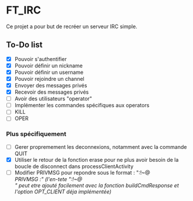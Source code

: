# FT_IRC

Ce projet a pour but de recréer un serveur IRC simple.

## To-Do list

 - [X] Pouvoir s'authentifier
 - [X] Pouvoir définir un nickname
 - [X] Pouvoir définir un username
 - [X] Pouvoir rejoindre un channel
 - [X] Envoyer des messages privés
 - [X] Recevoir des messages privés
 - [ ] Avoir des utilisateurs "operator"
 - [ ] Implémenter les commandes spécifiques aux operators
  - [ ] KILL
  - [ ] OPER

### Plus spécifiquement
 - [ ] Gerer propremement les deconnexions, notamment avec la commande QUIT
 - [X] Utiliser le retour de la fonction erase pour ne plus avoir besoin de la boucle de disconnect dans processClientActivity
 - [ ] Modifier PRIVMSG pour repondre sous le format : ":<nickname>!~<username>@<address> PRIVMSG <channel> :<message>" (l'en-tete ":<nickname>!~<username>@<address>" peut etre ajouté facilement avec la fonction buildCmdResponse et l'option OPT_CLIENT déja implémentée)
